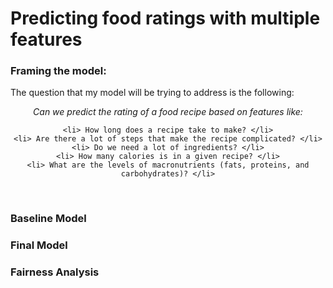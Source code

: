<title> Predicting food ratings with multiple features</title>

# Predicting food ratings with multiple features

### Framing the model:

The question that my model will be trying to address is the following: <br> 

<center> <i>Can we predict the rating of a food recipe based on features like: <br></i>
    
    <li> How long does a recipe take to make? </li>
    <li> Are there a lot of steps that make the recipe complicated? </li>
    <li> Do we need a lot of ingredients? </li>
    <li> How many calories is in a given recipe? </li>
    <li> What are the levels of macronutrients (fats, proteins, and carbohydrates)? </li>
    
</center><br>




### Baseline Model


### Final Model


### Fairness Analysis

